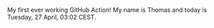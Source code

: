 My first ever working GitHub Action!
My name is Thomas and today is Tuesday, 27 April, 03:02 CEST. 
